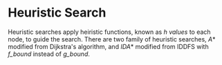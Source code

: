# Heuristic Search

Heuristic searches apply heiristic functions, known as *h values* to each node, to guide the search. There are two family of heuristic searches, *A** modified from Dijkstra's algorithm, and *IDA** modified from IDDFS with *f_bound* instead of *g_bound*.